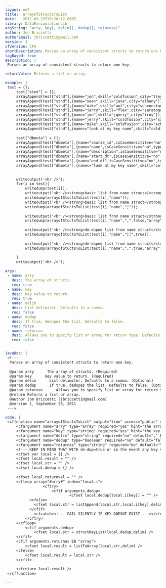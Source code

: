 ```yaml
---
layout: udf
title:  arrayofStructsToList
date:   2011-09-29T20:20:12.000Z
library: DataManipulationLib
argString: "arry, key[, delim][, dedup][, returnas]"
author: Jon Briccetti
authorEmail: jbriccetti@gmail.com
version: 1
cfVersion: CF5
shortDescription: Parses an array of consistent structs to return one key.
tagBased: true
description: |
 Parses an array of consistent structs to return one key.

returnValue: Returns a list or array.

example: |
 test = {};
     test["stnd"] = [];
     arrayAppend(test["stnd"],{name="jon",skill="coldfusion",city="troy"});
     arrayAppend(test["stnd"],{name="sean",skill="java",city="albany"});
     arrayAppend(test["stnd"],{name="mike",skill="ant",city="schenectady"});
     arrayAppend(test["stnd"],{name="jerry",skill="flex",city="saratoga"});
     arrayAppend(test["stnd"],{name="jon",skill="jquery",city="troy"});
     arrayAppend(test["stnd"],{name="jerry",skill="coldfusion",city="saratoga"});
     arrayAppend(test["stnd"],{name="mike",skill="coldfusion",city="schenectady"});
     arrayAppend(test["stnd"],{names="look at my key name",skill="coldfusion",city="schenectady"});
 
     test["dbmeta"] = [];
     arrayAppend(test["dbmeta"],{name="course_id",isCaseSensititve="no",typeName="int"});
     arrayAppend(test["dbmeta"],{name="name",isCaseSensititve="no",typeName="varchar"});
     arrayAppend(test["dbmeta"],{name="description",isCaseSensititve="no",typeName="varchar"});
     arrayAppend(test["dbmeta"],{name="start_dt",isCaseSensititve="no",typeName="datetime"});
     arrayAppend(test["dbmeta"],{name="end_dt",isCaseSensititve="no",typeName="datetime"});
     arrayAppend(test["dbmeta"],{names="look at my key name",skill="coldfusion",city="schenectady"});
 
 
     writeoutput('<hr />');
     for(i in test){
         writedump(test[i]);
         writeoutput('<br /><strong>basic list from name struct</strong><br />');
         writedump(arrayofStuctsToList(test[i],"name"));
         writeoutput('<br /><strong>basic list from name struct</strong>, ";" as delim<br />');
         writedump(arrayofStuctsToList(test[i],"name",";"));
 
         writeoutput('<br /><strong>basic list from name struct</strong>, returned as an array<br />');
         writedump(arrayofStuctsToList(test[i],"name",",",false,"array"));
     
         writeoutput('<br /><strong>de-duped list from name struct</strong>, "||" as delim<br />');
         writedump(arrayofStuctsToList(test[i],"name","||",true));
     
         writeoutput('<br /><strong>de-duped list from name struct</strong>,returned as an array<br />');
         writedump(arrayofStuctsToList(test[i],"name",",",true,"array"));
     
     }
     writeoutput('<hr />');

args:
 - name: arry
   desc: The array of structs.
   req: true
 - name: key
   desc: Key value to return.
   req: true
 - name: delim
   desc: List delimiter. Defaults to a comma.
   req: false
 - name: dedup
   desc: If true, dedupes the list. Defaults to false.
   req: false
 - name: returnas
   desc: Allows you to specify list or array for return type. Defaults to list.
   req: false


javaDoc: |
 <!---
  Parses an array of consistent structs to return one key.
  
  @param arry      The array of structs. (Required)
  @param key      Key value to return. (Required)
  @param delim      List delimiter. Defaults to a comma. (Optional)
  @param dedup      If true, dedupes the list. Defaults to false. (Optional)
  @param returnas      Allows you to specify list or array for return type. Defaults to list. (Optional)
  @return Returns a list or array. 
  @author Jon Briccetti (jbriccetti@gmail.com) 
  @version 1, September 29, 2011 
 --->

code: |
 <cffunction name="arrayofStuctsToList" output="true" access="public" returntype="any" hint="i return a list of values from a particular key in an array of structs. if the key doesnt exist in an element it is ignored">
     <cfargument name="arry" type="array" required="yes" hint="the array to search" />
     <cfargument name="key" type="string" required="yes" hint="the key name in the structure from which to pull a list value" />
     <cfargument name="delim" type="string" required="no" default="," hint="the list delim character(s)" />
     <cfargument name="dedup" type="boolean" required="no" default="false" hint="if you want me to de-dup the list, lemme know. dont expect any order coming back." />
     <cfargument name="returnas" type="string" required="no" default="list" hint="enum: list,array; you tell me what format you want your 'list' back" />
     <!--- KEEP IN MIND THAT WITH de-dup=true or in the event any key values are missing from struct elements, the order of the returned value may not correspond to the order of the original array --->        
     <cfset var local = {} />
     <cfset local.result = "" />
     <cfset local.str = "" />    
     <cfset local.dedup = {} />
 
     <cfset local.returnval = "" />
     <cfloop array="#arry#" index="local.i">
                 <cftry>
                     <cfif arguments.dedup>
                             <cfset local.dedup[local.i[key]] = "" />
           <cfelse>
             <cfset local.str = listAppend(local.str,local.i[key],delim) />
           </cfif>
             <cfcatch><!--- FAIL SILENTLY IF KEY DOESNT EXIST ---></cfcatch>
         </cftry>
     </cfloop>
         <cfif arguments.dedup>
             <cfset local.str = structKeyList(local.dedup,delim) />            
     </cfif>
     <cfif arguments.returnas EQ "array">
         <cfset local.result = listToArray(local.str,delim) />
     <cfelse>
         <cfset local.result = local.str />
     </cfif>
 
     <cfreturn local.result />
 </cffunction>

---
```


